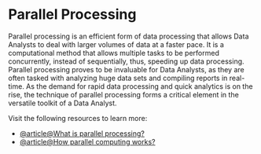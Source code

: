 # Parallel Processing 

Parallel processing is an efficient form of data processing that allows Data Analysts to deal with larger volumes of data at a faster pace. It is a computational method that allows multiple tasks to be performed concurrently, instead of sequentially, thus, speeding up data processing. Parallel processing proves to be invaluable for Data Analysts, as they are often tasked with analyzing huge data sets and compiling reports in real-time. As the demand for rapid data processing and quick analytics is on the rise, the technique of parallel processing forms a critical element in the versatile toolkit of a Data Analyst.

Visit the following resources to learn more:

- [@article@What is parallel processing?](https://www.spiceworks.com/tech/iot/articles/what-is-parallel-processing/)
- [@article@How parallel computing works?](https://computer.howstuffworks.com/parallel-processing.htm)